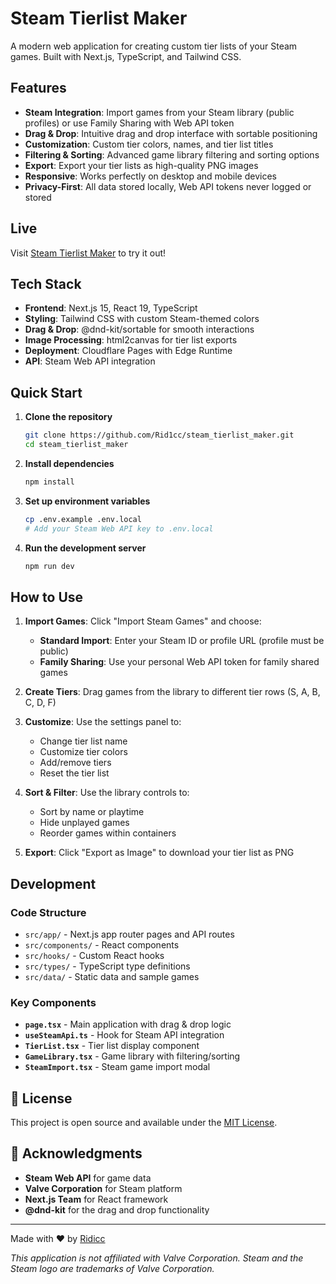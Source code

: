 # Steam Tierlist Maker

A modern web application for creating custom tier lists of your Steam games. Built with Next.js, TypeScript, and Tailwind CSS.

## Features

- **Steam Integration**: Import games from your Steam library (public profiles) or use Family Sharing with Web API token
- **Drag & Drop**: Intuitive drag and drop interface with sortable positioning
- **Customization**: Custom tier colors, names, and tier list titles
- **Filtering & Sorting**: Advanced game library filtering and sorting options
- **Export**: Export your tier lists as high-quality PNG images
- **Responsive**: Works perfectly on desktop and mobile devices
- **Privacy-First**: All data stored locally, Web API tokens never logged or stored

## Live

Visit [Steam Tierlist Maker](https://steam-tierlist-maker.pages.dev) to try it out!

## Tech Stack

- **Frontend**: Next.js 15, React 19, TypeScript
- **Styling**: Tailwind CSS with custom Steam-themed colors
- **Drag & Drop**: @dnd-kit/sortable for smooth interactions
- **Image Processing**: html2canvas for tier list exports
- **Deployment**: Cloudflare Pages with Edge Runtime
- **API**: Steam Web API integration

## Quick Start

1. **Clone the repository**
   ```bash
   git clone https://github.com/Rid1cc/steam_tierlist_maker.git
   cd steam_tierlist_maker
   ```

2. **Install dependencies**
   ```bash
   npm install
   ```

3. **Set up environment variables**
   ```bash
   cp .env.example .env.local
   # Add your Steam Web API key to .env.local
   ```

4. **Run the development server**
   ```bash
   npm run dev
   ```

## How to Use

1. **Import Games**: Click "Import Steam Games" and choose:
   - **Standard Import**: Enter your Steam ID or profile URL (profile must be public)
   - **Family Sharing**: Use your personal Web API token for family shared games

2. **Create Tiers**: Drag games from the library to different tier rows (S, A, B, C, D, F)

3. **Customize**: Use the settings panel to:
   - Change tier list name
   - Customize tier colors
   - Add/remove tiers
   - Reset the tier list

4. **Sort & Filter**: Use the library controls to:
   - Sort by name or playtime
   - Hide unplayed games
   - Reorder games within containers

5. **Export**: Click "Export as Image" to download your tier list as PNG

## Development

### Code Structure

- `src/app/` - Next.js app router pages and API routes
- `src/components/` - React components
- `src/hooks/` - Custom React hooks
- `src/types/` - TypeScript type definitions
- `src/data/` - Static data and sample games

### Key Components

- **`page.tsx`** - Main application with drag & drop logic
- **`useSteamApi.ts`** - Hook for Steam API integration
- **`TierList.tsx`** - Tier list display component
- **`GameLibrary.tsx`** - Game library with filtering/sorting
- **`SteamImport.tsx`** - Steam game import modal


## 📝 License

This project is open source and available under the [MIT License](LICENSE).

## 🙏 Acknowledgments

- **Steam Web API** for game data
- **Valve Corporation** for Steam platform
- **Next.js Team** for React framework
- **@dnd-kit** for the drag and drop functionality

---

Made with ❤️ by [Ridicc](https://github.com/Rid1cc)

*This application is not affiliated with Valve Corporation. Steam and the Steam logo are trademarks of Valve Corporation.*
